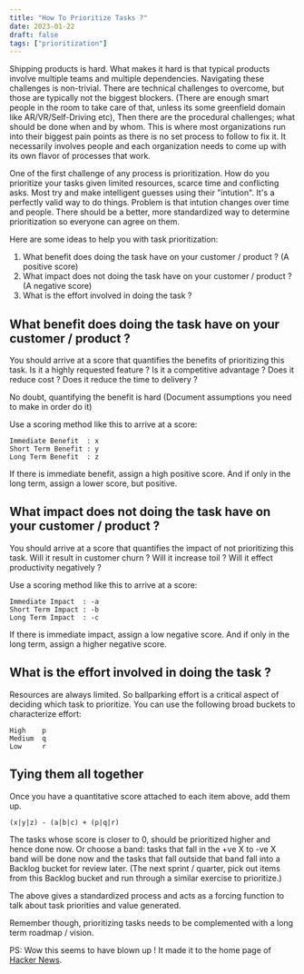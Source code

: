 ```yaml
---
title: "How To Prioritize Tasks ?"
date: 2023-01-22
draft: false
tags: ["prioritization"]
---
```

Shipping products is hard. What makes it hard is that typical products involve multiple teams and multiple dependencies. Navigating these challenges is non-trivial. There are technical challenges to overcome, but those are typically not the biggest blockers. (There are enough smart people in the room to take care of that, unless its some greenfield domain like AR/VR/Self-Driving etc), Then there are the procedural challenges; what should be done when and by whom. This is where most organizations run into their biggest pain points as there is no set process to follow to fix it. It necessarily involves people and each organization needs to come up with its own flavor of processes that work.

One of the first challenge of any process is prioritization. How do you prioritize your tasks given limited resources, scarce time and conflicting asks. Most try and make intelligent guesses using their "intution". It's a perfectly valid way to do things. Problem is that intution changes over time and people. There should be a better, more standardized way to determine prioritization so everyone can agree on them.

Here are some ideas to help you with task prioritization:

1. What benefit does doing the task have on your customer / product ? (A positive score)
2. What impact does not doing the task have on your customer / product ? (A negative score)
3. What is the effort involved in doing the task ?


## What benefit does doing the task have on your customer / product ?
You should arrive at a score that quantifies the benefits of prioritizing this task. Is it a highly requested feature ? Is it a competitive advantage ? Does it reduce cost ? Does it reduce the time to delivery ?

No doubt, quantifying the benefit is hard (Document assumptions you need to make in order do it)

Use a scoring method like this to arrive at a score:
```
Immediate Benefit  : x
Short Term Benefit : y
Long Term Benefit  : z
```

If there is immediate benefit, assign a high positive score. And if only in the long term, assign a lower score, but positive.

## What impact does not doing the task have on your customer / product ?
You should arrive at a score that quantifies the impact of not prioritizing this task. Will it result in customer churn ? Will it increase toil ? Will it effect productivity negatively ?

Use a scoring method like this to arrive at a score:

```
Immediate Impact  : -a
Short Term Impact : -b
Long Term Impact  : -c
```

If there is immediate impact, assign a low negative score. And if only in the long term, assign a higher negative score.

## What is the effort involved in doing the task ?
Resources are always limited. So ballparking effort is a critical aspect of deciding which task to prioritize. You can use the following broad buckets to characterize effort:

```
High    p
Medium  q
Low     r
```

## Tying them all together

Once you have a quantitative score attached to each item above, add them up. 

`(x|y|z) - (a|b|c) + (p|q|r)`

The tasks whose score is closer to 0, should be prioritized higher and hence done now. Or choose a band: tasks that fall in the +ve X to -ve X band will be done now and the tasks that fall outside that band fall into a Backlog bucket for review later. (The next sprint / quarter, pick out items from this Backlog bucket and run through a similar exercise to prioritize.)

The above gives a standardized process and acts as a forcing function to talk about task priorities and value generated.

Remember though, prioritizing tasks needs to be complemented with a long term roadmap / vision. 

PS: Wow this seems to have blown up ! It made it to the home page of [Hacker News](https://news.ycombinator.com/item?id=34511496).